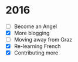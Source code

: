 # 2016

- [ ] Become an Angel
- [x] More blogging
- [ ] Moving away from Graz
- [x] Re-learning French
- [x] Contributing more
